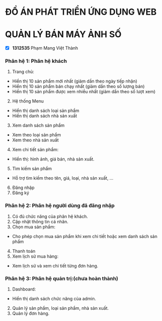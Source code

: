 ﻿# ĐỒ ÁN PHÁT TRIỂN ỨNG DỤNG WEB 
# QUẢN LÝ BÁN MÁY ẢNH SỐ
* [x] **1312535** Phạm Mang Việt Thành

### Phân hệ 1: Phân hệ khách
1. Trang chủ:
* Hiển thị 10 sản phẩm mới nhất (giảm dần theo ngày tiếp nhận) 
* Hiển thị 10 sản phẩm bán chạy nhất (giảm dần theo số lượng bán) 
* Hiển thị 10 sản phẩm được xem nhiều nhất (giảm dần theo số lượt xem)
2. Hệ thống Menu
* Hiển thị danh sách loại sản phẩm 
* Hiển thị danh sách nhà sản xuất 
3. Xem danh sách sản phẩm
* Xem theo loại sản phẩm 
* Xem theo nhà sản xuất 
4. Xem chi tiết sản phẩm:
* Hiển thị: hình ảnh, giá bán, nhà sản xuất.
5. Tìm kiếm sản phẩm
* Hỗ trợ tìm kiếm theo tên, giá, loại, nhà sản xuất, ...
6. Đăng nhập
7. Đăng ký

### Phân hệ 2: Phân hệ người dùng đã đăng nhập
1. Có đủ chức năng của phân hệ khách.
2. Cập nhật thông tin cá nhân.
3. Chọn mua sản phẩm:
* Cho phép chọn mua sản phẩm khi xem chi tiết hoặc xem danh sách sản phẩm 
4. Thanh toán
5. Xem lịch sử mua hàng:
* Xem lịch sử và xem chi tiết từng đơn hàng.

### Phân hệ 3: Phân hệ quản trị:(chưa hoàn thành)
1. Dashboard:
* Hiển thị danh sách chức năng của admin.
2. Quản lý sản phẩm, loại sản phẩm, nhà sản xuất.
3. Quản lý đơn hàng.
